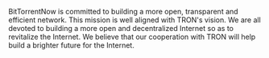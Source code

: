 BitTorrentNow is committed to building a more open, transparent and efficient network. This mission is well aligned with TRON's vision. We are all devoted to building a more open and decentralized Internet so as to revitalize the Internet. We believe that our cooperation with TRON will help build a brighter future for the Internet.
